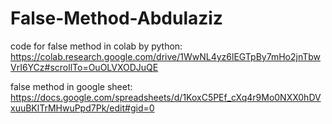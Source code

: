 # False-Method-Abdulaziz

code for false method in colab by python:
https://colab.research.google.com/drive/1WwNL4yz6lEGTpBy7mHo2jnTbwVrI6YCz#scrollTo=OuOLVXODJuQE

false method in google sheet:
https://docs.google.com/spreadsheets/d/1KoxC5PEf_cXq4r9Mo0NXX0hDVxuuBKlTrMHwuPpd7Pk/edit#gid=0
